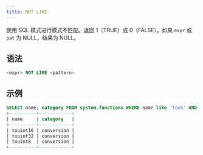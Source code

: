 ```yaml
---
title: NOT LIKE
---
```


使用 SQL 模式进行模式不匹配。返回 1（TRUE）或 0（FALSE）。如果 `expr` 或 `pat` 为 NULL，结果为 NULL。

## 语法

```sql
<expr> NOT LIKE <pattern>
```

## 示例

```sql
SELECT name, category FROM system.functions WHERE name like 'tou%' AND name not like '%64' ORDER BY name;
+----------+------------+
| name     | category   |
+----------+------------+
| touint16 | conversion |
| touint32 | conversion |
| touint8  | conversion |
+----------+------------+
```